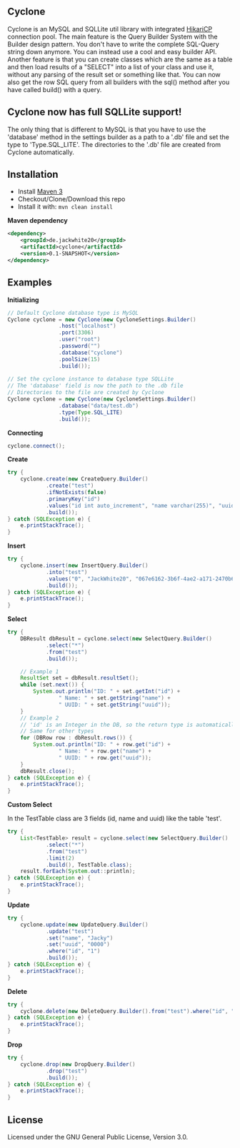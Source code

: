 ## Cyclone
Cyclone is an MySQL and SQLLite util library with integrated [HikariCP](http://brettwooldridge.github.io/HikariCP/) connection pool.
The main feature is the Query Builder System with the Builder design pattern.
You don't have to write the complete SQL-Query string down anymore. You can instead use a cool and easy builder API.
Another feature is that you can create classes which are the same as a table and then load results of a "SELECT" into a list of your class and use it, without any parsing of the result set or something like that.
You can now also get the row SQL query from all builders with the sql() method after you have called build() with a query.

## Cyclone now has full SQLLite support!
The only thing that is different to MySQL is that you have to use the 'database' method in the settings builder as a path to a '.db' file and set the type to 'Type.SQL_LITE'.
The directories to the '.db' file are created from Cyclone automatically.

## Installation
- Install [Maven 3](http://maven.apache.org/download.cgi)
- Checkout/Clone/Download this repo
- Install it with: ```mvn clean install```

**Maven dependency**
```xml
<dependency>
    <groupId>de.jackwhite20</groupId>
    <artifactId>cyclone</artifactId>
    <version>0.1-SNAPSHOT</version>
</dependency>
```

## Examples

**Initializing**
```java
// Default Cyclone database type is MySQL
Cyclone cyclone = new Cyclone(new CycloneSettings.Builder()
                .host("localhost")
                .port(3306)
                .user("root")
                .password("")
                .database("cyclone")
                .poolSize(15)
                .build());
                
// Set the cyclone instance to database type SQLLite
// The 'database' field is now the path to the .db file
// Directories to the file are created by Cyclone
Cyclone cyclone = new Cyclone(new CycloneSettings.Builder()
				.database("data/test.db")
				.type(Type.SQL_LITE)
				.build());
```
**Connecting**
```java
cyclone.connect();
```
**Create**
```java
try {
    cyclone.create(new CreateQuery.Builder()
            .create("test")
            .ifNotExists(false)
            .primaryKey("id")
            .values("id int auto_increment", "name varchar(255)", "uuid varchar(255)")
            .build());
} catch (SQLException e) {
    e.printStackTrace();
}
```
**Insert**
```java
try {
    cyclone.insert(new InsertQuery.Builder()
            .into("test")
            .values("0", "JackWhite20", "067e6162-3b6f-4ae2-a171-2470b63dff00")
            .build());
} catch (SQLException e) {
    e.printStackTrace();
}
```
**Select**
```java
try {
    DBResult dbResult = cyclone.select(new SelectQuery.Builder()
            .select("*")
            .from("test")
            .build());

	// Example 1
    ResultSet set = dbResult.resultSet();
    while (set.next()) {
        System.out.println("ID: " + set.getInt("id") +
                " Name: " + set.getString("name") +
                " UUID: " + set.getString("uuid"));
    }
    // Example 2
    // 'id' is an Integer in the DB, so the return type is automatically an Integer
    // Same for other types
    for (DBRow row : dbResult.rows()) {
    	System.out.println("ID: " + row.get("id") +
        		" Name: " + row.get("name") + 
                " UUID: " + row.get("uuid"));
    }
    dbResult.close();
} catch (SQLException e) {
    e.printStackTrace();
}
```
**Custom Select**

In the TestTable class are 3 fields (id, name and uuid) like the table 'test'.
```java
try {
    List<TestTable> result = cyclone.select(new SelectQuery.Builder()
            .select("*")
            .from("test")
            .limit(2)
            .build(), TestTable.class);
    result.forEach(System.out::println);
} catch (SQLException e) {
    e.printStackTrace();
}
```
**Update**
```java
try {
    cyclone.update(new UpdateQuery.Builder()
            .update("test")
            .set("name", "Jacky")
            .set("uuid", "0000")
            .where("id", "1")
            .build());
} catch (SQLException e) {
    e.printStackTrace();
}
```
**Delete**
```java
try {
	cyclone.delete(new DeleteQuery.Builder().from("test").where("id", "1").build());
} catch (SQLException e) {
	e.printStackTrace();
}
```
**Drop**
```java
try {
    cyclone.drop(new DropQuery.Builder()
            .drop("test")
            .build());
} catch (SQLException e) {
    e.printStackTrace();
}
```
## License
Licensed under the GNU General Public License, Version 3.0.
